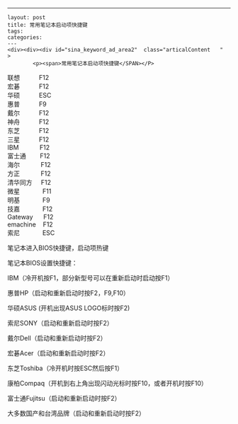 ---
    layout: post
    title: 常用笔记本启动项快捷键
    tags:
    categories:
    ---
    <div><div><div id="sina_keyword_ad_area2"  class="articalContent   "  >
			<p><span>常用笔记本启动项快捷键</SPAN></P>
<p>联想&nbsp; &nbsp;&nbsp; &nbsp;&nbsp; &nbsp;&nbsp;&nbsp;F12<br />
宏碁&nbsp; &nbsp;&nbsp; &nbsp;&nbsp; &nbsp;&nbsp;&nbsp;F12<br />
华硕&nbsp; &nbsp;&nbsp; &nbsp;&nbsp; &nbsp;&nbsp;&nbsp;ESC<br />
惠普&nbsp; &nbsp;&nbsp; &nbsp;&nbsp; &nbsp;&nbsp;&nbsp;F9<br />
戴尔&nbsp; &nbsp;&nbsp; &nbsp;&nbsp; &nbsp;&nbsp;&nbsp;F12<br />
神舟&nbsp; &nbsp;&nbsp; &nbsp;&nbsp; &nbsp;&nbsp;&nbsp;F12<br />
东芝&nbsp; &nbsp;&nbsp; &nbsp;&nbsp; &nbsp;&nbsp;&nbsp;F12<br />
三星&nbsp; &nbsp;&nbsp; &nbsp;&nbsp; &nbsp;&nbsp;&nbsp;F12<br />
IBM&nbsp; &nbsp;&nbsp; &nbsp;&nbsp; &nbsp;&nbsp; &nbsp;F12<br />
富士通&nbsp; &nbsp;&nbsp; &nbsp;&nbsp;&nbsp;F12<br />
海尔&nbsp; &nbsp;&nbsp; &nbsp;&nbsp; &nbsp;&nbsp; &nbsp;F12<br />
方正&nbsp; &nbsp;&nbsp; &nbsp;&nbsp; &nbsp;&nbsp; &nbsp;F12<br />
清华同方&nbsp; &nbsp;&nbsp;&nbsp;F12<br />
微星&nbsp; &nbsp;&nbsp; &nbsp;&nbsp; &nbsp;&nbsp; &nbsp; F11<br />
明基&nbsp; &nbsp;&nbsp; &nbsp;&nbsp; &nbsp;&nbsp; &nbsp; F9<br />
技嘉&nbsp; &nbsp;&nbsp; &nbsp;&nbsp; &nbsp;&nbsp; &nbsp; F12<br />
Gateway&nbsp; &nbsp;&nbsp; &nbsp;F12<br />
emachine&nbsp; &nbsp; F12<br />
索尼&nbsp; &nbsp;&nbsp; &nbsp;&nbsp; &nbsp;&nbsp; &nbsp; ESC</P>
<p>笔记本进入BIOS快捷键，启动项热键</P>
<p><span>笔记本BIOS设置快捷键：</SPAN></P>
<p>IBM（冷开机按F1，部分新型号可以在重新启动时启动按F1）</P>
<p>惠普HP（启动和重新启动时按F2，F9,F10）</P>
<p>华硕ASUS (开机出现ASUS LOGO标时按F2)</P>
<p>索尼SONY（启动和重新启动时按F2）</P>
<p>戴尔Dell（启动和重新启动时按F2）</P>
<p>宏碁Acer（启动和重新启动时按F2）</P>
<p>东芝Toshiba（冷开机时按ESC然后按F1）</P>
<p>康柏Compaq（开机到右上角出现闪动光标时按F10，或者开机时按F10）</P>
<p>富士通Fujitsu（启动和重新启动时按F2）</P>
<p>大多数国产和台湾品牌（启动和重新启动时按F2）</P>							
		</div></div></div>
    
